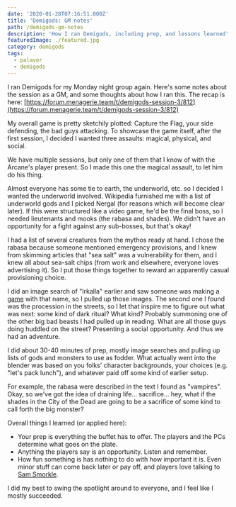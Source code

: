 ```yaml
---
date: '2020-01-28T07:16:51.000Z'
title: 'Demigods: GM notes'
path: /demigods-gm-notes
description: 'How I ran Demigods, including prep, and lessons learned'
featuredImage: ./featured.jpg
category: demigods
tags:
  - palaver
  - demigods
---
```

    


I ran Demigods for my Monday night group again. Here's some notes about the session as a GM, and some thoughts about how I ran this. The recap is here: [https://forum.menagerie.team/t/demigods-session-3/812](https://forum.menagerie.team/t/demigods-session-3/812)

My overall game is pretty sketchily plotted: Capture the Flag, your side defending, the bad guys attacking. To showcase the game itself, after the first session, I decided I wanted three assaults: magical, physical, and social.

We have multiple sessions, but only one of them that I know of with the Arcane's player present. So I made this one the magical assault, to let him do his thing.

Almost everyone has some tie to earth, the underworld, etc. so I decided I wanted the underworld involved. Wikipedia furnished me with a list of underworld gods and I picked Nergal (for reasons which will become clear later). If this were structured like a video game, he'd be the final boss, so I needed lieutenants and mooks (the rabasa and shades). We didn't have an opportunity for a fight against any sub-bosses, but that's okay!

I had a list of several creatures from the mythos ready at hand. I chose the rabasa because someone mentioned emergency provisions, and I knew from skimming articles that "sea salt" was a vulnerability for them, and I knew all about sea-salt chips (from work and elsewhere, everyone loves advertising it). So I put those things together to reward an apparently casual provisioning choice.

I did an image search of "Irkalla" earlier and saw someone was making a [game](https://www.kickstarter.com/projects/855767049/xas-irkalla) with that name, so I pulled up those images. The second one I found was the procession in the streets, so I let that inspire me to figure out what was next: some kind of dark ritual? What kind? Probably summoning one of the other big bad beasts I had pulled up in reading. What are all those guys doing huddled on the street? Presenting a social opportunity. And thus we had an adventure.

I did about 30-40 minutes of prep, mostly image searches and pulling up lists of gods and monsters to use as fodder. What actually went into the blender was based on you folks' character backgrounds, your choices (e.g. "let's pack lunch"), and whatever paid off some kind of earlier setup.

For example, the rabasa were described in the text I found as "vampires". Okay, so we've got the idea of draining life... sacrifice... hey, what if the shades in the City of the Dead are going to be a sacrifice of some kind to call forth the big monster?

Overall things I learned (or applied here):

* Your prep is everything the buffet has to offer. The players and the PCs determine what goes on the plate.
* Anything the players say is an opportunity. Listen and remember.
* How fun something is has nothing to do with how important it is. Even minor stuff can come back later or pay off, and players love talking to [Sam Smorkle](https://i.imgur.com/gHwyCao.jpg).

I did my best to swing the spotlight around to everyone, and I feel like I mostly succeeded.


    